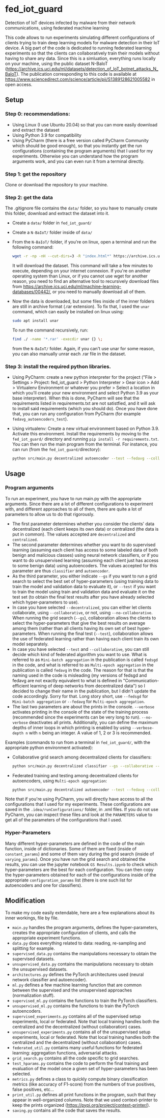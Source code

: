 # fed_iot_guard
Detection of IoT devices infected by malware from their network communications, using federated machine learning

This code allows to run experiments simulating different configurations of clients trying to train deep learning models for malware detection in their IoT device. A big part of the code is dedicated to running federated learning experiments so that the clients can collaboratively train their models without having to share any data. Since this is a simluation, everything runs locally on your machine, using the public dataset N-BaIoT (https://archive.ics.uci.edu/ml/datasets/detection_of_IoT_botnet_attacks_N_BaIoT). The publication corresponding to this code is available at https://www.sciencedirect.com/science/article/pii/S1389128621005582 in open access.

## Setup
### Step 0: recommendations: 
* Using Linux (I use Ubuntu 20.04) so that you can more easily download and extract the dataset
* Using Python 3.9 for compatibility
* Using PyCharm (there is a free version called PyCharm Community which should be good enough), so that you instantly get the run configurations (containing the program arguments) that I used for my experiments. Otherwise you can understand how the program arguments work, and you can even run it from a terminal directly.

### Step 1: get the repository
Clone or download the repository to your machine. 

### Step 2: get the data
The .gitignore file contains the `data/` folder, so you have to manually create this folder, download and extract the dataset into it. 
* Create a `data/` folder in `fed_iot_guard/`
* Create a `N-BaIoT/` folder inside of `data/`
* From the `N-BaIoT/` folder, if you're on linux, open a terminal and run the following command: 
  ```bash
  wget -r -np -nH --cut-dirs=3 -R "index.html*" https://archive.ics.uci.edu/ml/machine-learning-databases/00442/
  ```

  It will download the dataset. This command will take a few minutes to execute, depending on your internet connexion.
  If you're on another operating system than Linux, or if you cannot use wget for another reason, you need to find an alternative tool to recursively download files from https://archive.ics.uci.edu/ml/machine-learning-databases/00442/, or you need to manually download all of them.

* Now the data is downloaded, but some files inside of the inner folders are still in archive format (.rar extension). To fix that, I used the `unar` command, which can easily be installed on linux using:
  ```bash
  sudo apt install unar
  ```
  To run the command recursively, run: 
  ```bash
  find ./ -name '*.rar' -execdir unar {} \;
  ``` 
  from the `N-BaIoT/` folder. Again, if you can't use unar for some reason, you can also manually unrar each .rar file in the dataset.

### Step 3: install the required python libraries.

* Using PyCharm: create a new python interpreter for the project ("File > Settings > Project: fed_iot_guard > Python Interpreter > Gear icon > Add > Virtualenv Environment or whatever you prefer > Select a location in which you'll create your new environment and select Python 3.9 as your base interpreter). When this is done, PyCharm will see that the requirements listed in requirements.txt are not satistfied, and it will ask to install said requirements (which you should do). Once you have done that, you can run any configuration from PyCharm (for example `fedavg_autoencoders_test`).

* Using virtualenv: Create a new virtual environment based on Python 3.9. Activate this environment. Install the requirements by moving to the `fed_iot_guard/` directory and running `pip install -r requirements.txt`. You can then run the main program from the terminal. For instance, you can run (from the `fed_iot_guard/`directory): 
  ```bash
  python src/main.py decentralized autoencoder --test --fedavg --collaborative --verbose-depth=5
  ```

## Usage

### Program arguments
To run an experiment, you have to run main.py with the appropriate arguments. Since there are a lot of different configurations to experiment with, and different approaches to all of them, there are quite a lot of parameters to allow us to do that rigorously.
* The first parameter determines whether you consider the clients' data decentralized (each client keeps its own data) or centralized (the data is put in common). The values accepted are `decentralized` and `centralized`.
* The second parameter determines whether you want to do supervised learning (assuming each client has access to some labeled data of both benign and malicious classes) using neural network classifiers, or if you want to do unsupervised learning (assuming each client just has access to some benign data) using autoencoders. The values accepted for this parameter are thus `classifier` and `autoencoder`.
* As the third parameter, you either indicate `--gs` if you want to run a grid search to select the best set of hyper-parameters (using training data to train the model and validation data to evaluate it), or `--test` if you want to train the model using train and validation data and evaluate it on the test set (to obtain the final test results after you have already selected which hyper-parameters to use).
* In case you have selected `--decentralized`, you can either let clients collaborate, using `--collaborative`, or not, using `--no-collaborative`. When running the grid search (`--gs`), collaboration allows the clients to select the hyper-parameters that give the best results on average among them (rather than all clients having its own set of best hyper-parameters. When running the final test (`--test`), collaboration allows the use of federated learning rather than having each client train its own model separately.
* In case you have selected `--test` and `--collaborative`, you can still decide which kind of federated algorithm you want to use. What is referred to as `Mini-batch aggregation` in the publication is called `fedsgd` in the code, and what is referred to as `Multi-epoch aggregation` in the publication is called `fedavg` in the code. The reason for that is that the naming used in the code is misleading (my versions of fedsgd and fedavg are not exactly equivalent to what is defined in "Communication-efficient learning of deep networks from decentralized data") so I decided to change their name in the publication, but I didn't update the code accordingly. Sorry for that. Long story short, use `--fedsgd` for `Mini-batch aggregation` or `--fedavg` for `Multi-epoch aggregation`.
* The last two parameters are about the prints in the console. `--verbose` activates printing in the console of the state of the training process (recommended since the experiments can be very long to run). `--no-verbose` deactivates all prints. Additionally, you can define the maximum depths of inner loops in which printing is enabled by using `--verbose-depth n` with `n` being an integer. A value of 1, 2 or 3 is recommended.

Examples (commands to run from a terminal in `fed_iot_guard/`, with the appropriate python environment activated):
* Collaborative grid search among decentralized clients for classifiers: 
  ```bash
  python src/main.py decentralized classifier --gs --collaborative --verbose-depth=6
  ```
* Federated training and testing among decentralized clients for autoencoders, using `Multi-epoch aggregation`: 
  ```bash
  python src/main.py decentralized autoencoder --test --fedavg --collaborative --verbose-depth=6
  ```

Note that if you're using PyCharm, you will directly have access to all the configurations that I used for my experiments. These configurations are saved in the `.idea/runConfigurations/` folder, in .xml files. If you do not use PyCharm, you can inspect these files and look at the `PARAMETERS` value to get all of the parameters of the configurations that I used.

### Hyper-Parameters
Many different hyper-parameters are defined in the code of the main function, inside of dictionaries. Some of them are fixed (inside of `constant_params`) and some of them vary during the grid search (inside of `varying_params`). Once you have run the grid search and obtained the results, you can use the jupyter notebook `GS Results.ipynb` to check which hyper-parameters are the best for each configuration. You can then copy the hyper-parameters obtained for each of the configurations inside of the appropriate `configuration_params` list (there is one such list for autoencoders and one for classifiers).

## Modification
To make my code easily extendable, here are a few explanations about its inner workings, file by file.
* `main.py` handles the program arguments, defines the hyper-parameters, creates the appropriate configuration of clients, and calls the appropriate experiment functions.
* `data.py` does everything related to data: reading, re-sampling and splitting for example.
* `supervised_data.py` contains the manipulations necessary to obtain the supervised datasets.
* `unsupervised_data.py` contains the manipulations necessary to obtain the unsupervised datasets.
* `architectures.py` defines the PyTorch architectures used (neural network classifier and autoencoder).
* `ml.py` defines a few machine learning function that are common between the supervised and the unsupervised approaches (normalization stuff).
* `supervised_ml.py` contains the functions to train the PyTorch classifiers.
* `unsupervised_ml.py` contains the functions to train the PyTorch autoencoders.
* `supervised_experiments.py` contains all of the supervised setup experiments, local or federated. Note that local training handles both the centralized and the decentralized (without collaboration) cases.
* `unsupervised_experiments.py` contains all of the unsupervised setup experiments, local or federated. Note that local training handles both the centralized and the decentralized (without collaboration) cases.
* `federated_util.py` contains many useful functions for federated learning: aggregation functions, adversarial attacks.
* `grid_search.py` contains all the code specific to grid searches.
* `test_hparams.py` contains the code to perform the final training and evaluation of the model once a given set of hyper-parameters has been selected.
* `metrics.py` defines a class to quickly compute binary classification metrics (like accuracy of F1-score) from the numbers of true positives, false positives, etc...
* `print_util.py` defines all print functions in the program, such that they appear in well-organized columns. Note that we used context-printer to keep the prints organized (https://pypi.org/project/context-printer/).
* `saving.py` contains all the code that saves the results.
 



